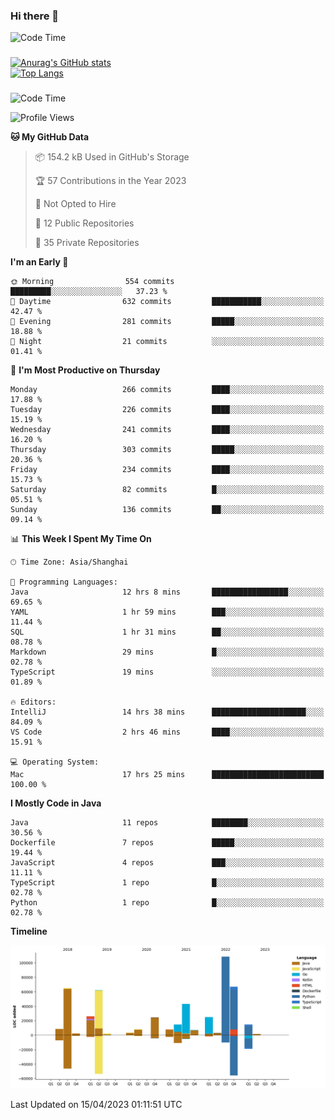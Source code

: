 ### Hi there 👋 

![Code Time](https://img.shields.io/endpoint?style=flat&url=https://codetime-api.datreks.com/badge/1061?logoColor=white%26project=%26recentMS=0%26showProject=false)

<!--
**Muyiafan/Muyiafan** is a ✨ _special_ ✨ repository because its `README.md` (this file) appears on your GitHub profile.

Here are some ideas to get you started:

- 🔭 I’m currently working on ...
- 🌱 I’m currently learning ...
- 👯 I’m looking to collaborate on ...
- 🤔 I’m looking for help with ...
- 💬 Ask me about ...
- 📫 How to reach me: ...
- 😄 Pronouns: ...
- ⚡ Fun fact: ...
-->

### 

[![Anurag's GitHub stats](https://github-readme-stats.vercel.app/api?username=Muyiafan)](https://github.com/anuraghazra/github-readme-stats)
<br>
[![Top Langs](https://github-readme-stats.vercel.app/api/top-langs/?username=Muyiafan)](https://github.com/anuraghazra/github-readme-stats)

### 

<!--START_SECTION:waka-->
![Code Time](http://img.shields.io/badge/Code%20Time-5%2C726%20hrs%2031%20mins-blue)

![Profile Views](http://img.shields.io/badge/Profile%20Views-0-blue)

**🐱 My GitHub Data** 

> 📦 154.2 kB Used in GitHub's Storage 
 > 
> 🏆 57 Contributions in the Year 2023
 > 
> 🚫 Not Opted to Hire
 > 
> 📜 12 Public Repositories 
 > 
> 🔑 35 Private Repositories 
 > 
**I'm an Early 🐤** 

```text
🌞 Morning                554 commits         █████████░░░░░░░░░░░░░░░░   37.23 % 
🌆 Daytime                632 commits         ███████████░░░░░░░░░░░░░░   42.47 % 
🌃 Evening                281 commits         █████░░░░░░░░░░░░░░░░░░░░   18.88 % 
🌙 Night                  21 commits          ░░░░░░░░░░░░░░░░░░░░░░░░░   01.41 % 
```
📅 **I'm Most Productive on Thursday** 

```text
Monday                   266 commits         ████░░░░░░░░░░░░░░░░░░░░░   17.88 % 
Tuesday                  226 commits         ████░░░░░░░░░░░░░░░░░░░░░   15.19 % 
Wednesday                241 commits         ████░░░░░░░░░░░░░░░░░░░░░   16.20 % 
Thursday                 303 commits         █████░░░░░░░░░░░░░░░░░░░░   20.36 % 
Friday                   234 commits         ████░░░░░░░░░░░░░░░░░░░░░   15.73 % 
Saturday                 82 commits          █░░░░░░░░░░░░░░░░░░░░░░░░   05.51 % 
Sunday                   136 commits         ██░░░░░░░░░░░░░░░░░░░░░░░   09.14 % 
```


📊 **This Week I Spent My Time On** 

```text
🕑︎ Time Zone: Asia/Shanghai

💬 Programming Languages: 
Java                     12 hrs 8 mins       █████████████████░░░░░░░░   69.65 % 
YAML                     1 hr 59 mins        ███░░░░░░░░░░░░░░░░░░░░░░   11.44 % 
SQL                      1 hr 31 mins        ██░░░░░░░░░░░░░░░░░░░░░░░   08.78 % 
Markdown                 29 mins             █░░░░░░░░░░░░░░░░░░░░░░░░   02.78 % 
TypeScript               19 mins             ░░░░░░░░░░░░░░░░░░░░░░░░░   01.89 % 

🔥 Editors: 
IntelliJ                 14 hrs 38 mins      █████████████████████░░░░   84.09 % 
VS Code                  2 hrs 46 mins       ████░░░░░░░░░░░░░░░░░░░░░   15.91 % 

💻 Operating System: 
Mac                      17 hrs 25 mins      █████████████████████████   100.00 % 
```

**I Mostly Code in Java** 

```text
Java                     11 repos            ████████░░░░░░░░░░░░░░░░░   30.56 % 
Dockerfile               7 repos             █████░░░░░░░░░░░░░░░░░░░░   19.44 % 
JavaScript               4 repos             ███░░░░░░░░░░░░░░░░░░░░░░   11.11 % 
TypeScript               1 repo              █░░░░░░░░░░░░░░░░░░░░░░░░   02.78 % 
Python                   1 repo              █░░░░░░░░░░░░░░░░░░░░░░░░   02.78 % 
```



**Timeline**

![Lines of Code chart](https://raw.githubusercontent.com/Muyiafan/Muyiafan/main/assets/bar_graph.png)


 Last Updated on 15/04/2023 01:11:51 UTC
<!--END_SECTION:waka-->

